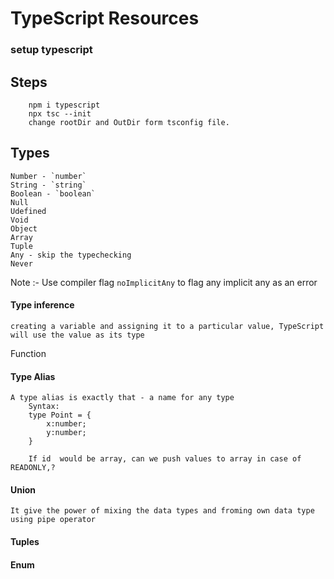 # TypeScript Resources
### setup typescript

##  Steps
        npm i typescript
        npx tsc --init
        change rootDir and OutDir form tsconfig file.
## Types
    Number - `number`
    String - `string`
    Boolean - `boolean`
    Null 
    Udefined
    Void
    Object
    Array
    Tuple
    Any - skip the typechecking
    Never
Note :- Use compiler flag `noImplicitAny` to flag any implicit any as an error
#### Type inference
    creating a variable and assigning it to a particular value, TypeScript will use the value as its type
Function
#### Type Alias
    A type alias is exactly that - a name for any type
        Syntax:
        type Point = {
            x:number;
            y:number;
        }

        If id  would be array, can we push values to array in case of READONLY,?

#### Union
    It give the power of mixing the data types and froming own data type using pipe operator
#### Tuples
     
#### Enum 